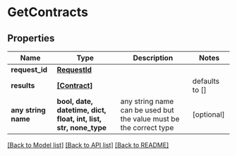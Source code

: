 # GetContracts


## Properties
Name | Type | Description | Notes
------------ | ------------- | ------------- | -------------
**request_id** | [**RequestId**](RequestId.md) |  | 
**results** | [**[Contract]**](Contract.md) |  | defaults to []
**any string name** | **bool, date, datetime, dict, float, int, list, str, none_type** | any string name can be used but the value must be the correct type | [optional]

[[Back to Model list]](../README.md#documentation-for-models) [[Back to API list]](../README.md#documentation-for-api-endpoints) [[Back to README]](../README.md)


